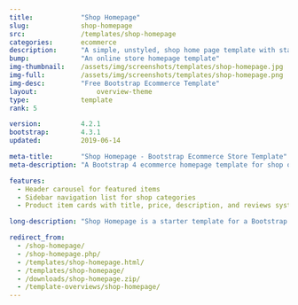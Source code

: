 ```yaml
---
title:            "Shop Homepage"
slug:             shop-homepage
src:              /templates/shop-homepage
categories:       ecommerce
description:      "A simple, unstyled, shop home page template with star icons and a header carousel"
bump:             "An online store homepage template"
img-thumbnail:    /assets/img/screenshots/templates/shop-homepage.jpg
img-full:         /assets/img/screenshots/templates/shop-homepage.png
img-desc:         "Free Bootstrap Ecommerce Template"
layout:		    	  overview-theme
type:             template
rank: 5

version:          4.2.1
bootstrap:        4.3.1
updated:          2019-06-14

meta-title:       "Shop Homepage - Bootstrap Ecommerce Store Template"
meta-description: "A Bootstrap 4 ecommerce homepage template for shop or store items. All Start Bootstrap templates are free to download and open source."

features:
  - Header carousel for featured items
  - Sidebar navigation list for shop categories
  - Product item cards with title, price, description, and reviews system

long-description: "Shop Homepage is a starter template for a Bootstrap based online store or ecommerce website."

redirect_from:
  - /shop-homepage/
  - /shop-homepage.php/
  - /templates/shop-homepage.html/
  - /templates/shop-homepage/
  - /downloads/shop-homepage.zip/
  - /template-overviews/shop-homepage/
---
```


